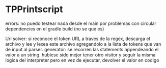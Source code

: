 # TPPrintscript

errors: no puedo testear nada desde el main por problemas con circular dependencies en el gradle build (no se que es)

Url solver: si reconoce el token URL a traves de la regex, descarga el archivo y lee y lexea este archivo agregandolo a la lista de tokens que van de input al parser. 
generator: se recorren las statements appendeando el valor a un string. hubiese sido mejor tener otro visitor y seguir la misma logica del interpreter pero en vez de ejecutar, devolver el valor en codigo

